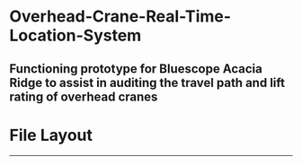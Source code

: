 # Overhead-Crane-Real-Time-Location-System
Functioning prototype for Bluescope Acacia Ridge to assist in auditing the travel path and lift rating of overhead cranes
--------------------------------------------------------------------------------------------------------------------------------------
# File Layout

--------------------------------------------------------------------------------------------------------------------------------------

